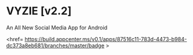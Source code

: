 # VYZIE [v2.2]
An All New Social Media App for Android

<href= https://build.appcenter.ms/v0.1/apps/87516c11-783d-4473-b984-dc373a8eb681/branches/master/badge >
